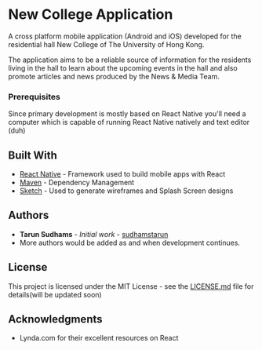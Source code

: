 # New College Application
A cross platform mobile application (Android and iOS) developed for the residential hall New College of The University of Hong Kong. 

The application aims to be a reliable source of information for the residents living in the hall to learn about the upcoming events in the hall and also promote articles and news produced by the News & Media Team.

### Prerequisites

Since  primary development is mostly based on React Native you'll need a computer which is capable of running React Native natively and text editor (duh)

## Built With

* [React Native](https://facebook.github.io/react-native/) - Framework used to build mobile apps with React
* [Maven](https://maven.apache.org/) - Dependency Management
* [Sketch](https://www.sketchapp.com/) - Used to generate wireframes and Splash Screen designs

## Authors

* **Tarun Sudhams** - *Initial work* - [sudhamstarun](https://github.com/sudhamstarun)
* More authors would be added as and when development continues. 


## License

This project is licensed under the MIT License - see the [LICENSE.md](LICENSE.md) file for details(will be updated soon)

## Acknowledgments

* Lynda.com for their excellent resources on React
